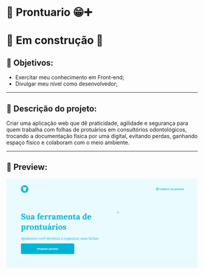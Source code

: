 # 🦷 Prontuario 😁➕

# 🚧 Em construção 🚧

## 🎯 Objetivos:
- Exercitar meu conhecimento em Front-end;
- Divulgar meu nível como desenvolvedor;

 ---

## 📑 Descrição do projeto:
Criar uma aplicação web que dê praticidade, agilidade e segurança para quem trabalha com folhas de protuários em consultórios odontológicos, trocando a documentação física por uma digital, evitando perdas, ganhando espaço físico e colaboram com o meio ambiente.

 ---

 ## 🎥 Preview:

<img src="public/assets/preview.gif">
